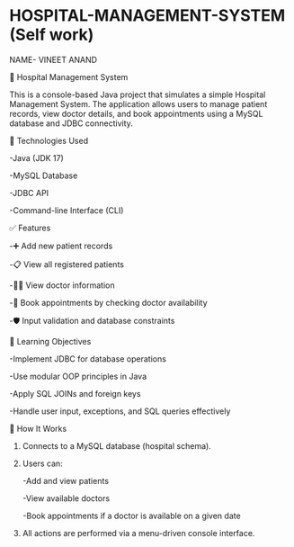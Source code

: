 # HOSPITAL-MANAGEMENT-SYSTEM (Self work)

NAME- VINEET ANAND

🏥 Hospital Management System

This is a console-based Java project that simulates a simple Hospital Management System. The application allows users to manage patient records, view doctor details, and book appointments using a MySQL database and JDBC connectivity.

🔧 Technologies Used

-Java (JDK 17)

-MySQL Database

-JDBC API

-Command-line Interface (CLI)

✅ Features

-➕ Add new patient records

-📋 View all registered patients

-👨‍⚕️ View doctor information

-📆 Book appointments by checking doctor availability

-🛡️ Input validation and database constraints

🧠 Learning Objectives

-Implement JDBC for database operations

-Use modular OOP principles in Java

-Apply SQL JOINs and foreign keys

-Handle user input, exceptions, and SQL queries effectively

📌 How It Works

1. Connects to a MySQL database (hospital schema).

2. Users can:
  
     -Add and view patients

     -View available doctors

     -Book appointments if a doctor is available on a given date

3. All actions are performed via a menu-driven console interface.

